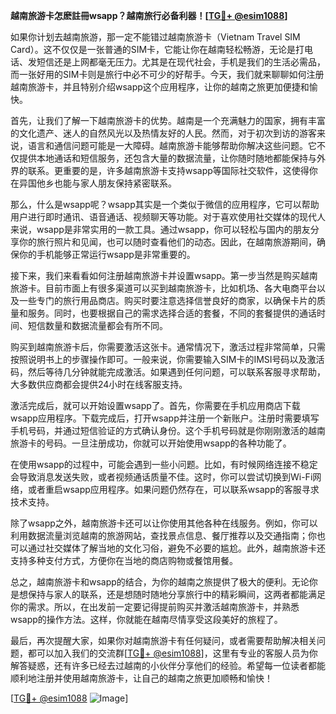 **越南旅游卡怎麽註冊wsapp？越南旅行必备利器！[[TG💪+ @esim1088](https://t.me/s/esim1088)]**

如果你计划去越南旅游，那一定不能错过越南旅游卡（Vietnam Travel SIM Card）。这不仅仅是一张普通的SIM卡，它能让你在越南轻松畅游，无论是打电话、发短信还是上网都毫无压力。尤其是在现代社会，手机是我们的生活必需品，而一张好用的SIM卡则是旅行中必不可少的好帮手。今天，我们就来聊聊如何注册越南旅游卡，并且特别介绍wsapp这个应用程序，让你的越南之旅更加便捷和愉快。

首先，让我们了解一下越南旅游卡的优势。越南是一个充满魅力的国家，拥有丰富的文化遗产、迷人的自然风光以及热情友好的人民。然而，对于初次到访的游客来说，语言和通信问题可能是一大障碍。越南旅游卡能够帮助你解决这些问题。它不仅提供本地通话和短信服务，还包含大量的数据流量，让你随时随地都能保持与外界的联系。更重要的是，许多越南旅游卡支持wsapp等国际社交软件，这使得你在异国他乡也能与家人朋友保持紧密联系。

那么，什么是wsapp呢？wsapp其实是一个类似于微信的应用程序，它可以帮助用户进行即时通讯、语音通话、视频聊天等功能。对于喜欢使用社交媒体的现代人来说，wsapp是非常实用的一款工具。通过wsapp，你可以轻松与国内的朋友分享你的旅行照片和见闻，也可以随时查看他们的动态。因此，在越南旅游期间，确保你的手机能够正常运行wsapp是非常重要的。

接下来，我们来看看如何注册越南旅游卡并设置wsapp。第一步当然是购买越南旅游卡。目前市面上有很多渠道可以买到越南旅游卡，比如机场、各大电商平台以及一些专门的旅行用品商店。购买时要注意选择信誉良好的商家，以确保卡片的质量和服务。同时，也要根据自己的需求选择合适的套餐，不同的套餐提供的通话时间、短信数量和数据流量都会有所不同。

购买到越南旅游卡后，你需要激活这张卡。通常情况下，激活过程非常简单，只需按照说明书上的步骤操作即可。一般来说，你需要输入SIM卡的IMSI号码以及激活码，然后等待几分钟就能完成激活。如果遇到任何问题，可以联系客服寻求帮助，大多数供应商都会提供24小时在线客服支持。

激活完成后，就可以开始设置wsapp了。首先，你需要在手机应用商店下载wsapp应用程序。下载完成后，打开wsapp并注册一个新账户。注册时需要填写手机号码，并通过短信验证的方式确认身份。这个手机号码就是你刚刚激活的越南旅游卡的号码。一旦注册成功，你就可以开始使用wsapp的各种功能了。

在使用wsapp的过程中，可能会遇到一些小问题。比如，有时候网络连接不稳定会导致消息发送失败，或者视频通话质量不佳。这时，你可以尝试切换到Wi-Fi网络，或者重启wsapp应用程序。如果问题仍然存在，可以联系wsapp的客服寻求技术支持。

除了wsapp之外，越南旅游卡还可以让你使用其他各种在线服务。例如，你可以利用数据流量浏览越南的旅游网站，查找景点信息、餐厅推荐以及交通指南；你也可以通过社交媒体了解当地的文化习俗，避免不必要的尴尬。此外，越南旅游卡还支持多种支付方式，方便你在当地的商店购物或餐馆用餐。

总之，越南旅游卡和wsapp的结合，为你的越南之旅提供了极大的便利。无论你是想保持与家人的联系，还是想随时随地分享旅行中的精彩瞬间，这两者都能满足你的需求。所以，在出发前一定要记得提前购买并激活越南旅游卡，并熟悉wsapp的操作方法。这样，你就能在越南尽情享受这段美好的旅程了。

最后，再次提醒大家，如果你对越南旅游卡有任何疑问，或者需要帮助解决相关问题，都可以加入我们的交流群[[TG💪+ @esim1088](https://t.me/s/esim1088)]，这里有专业的客服人员为你解答疑惑，还有许多已经去过越南的小伙伴分享他们的经验。希望每一位读者都能顺利地注册并使用越南旅游卡，让自己的越南之旅更加顺畅和愉快！

[[TG💪+ @esim1088](https://t.me/s/esim1088) ![Image](https://i.postimg.cc/4NQfJmqS/Snipaste-2025-05-13-00-14-12.png)]
